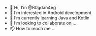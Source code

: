 - 👋 Hi, I’m @B0gdan4eg
- 👀 I’m interested in Android development
- 🌱 I’m currently learning Java and Kotlin
- 💞️ I’m looking to collaborate on ...
- 📫 How to reach me ...

<!---
B0gdan4eg/B0gdan4eg is a ✨ special ✨ repository because its `README.md` (this file) appears on your GitHub profile.
You can click the Preview link to take a look at your changes.
--->
